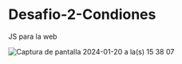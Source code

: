 # Desafio-2-Condiones
JS para la web

![Captura de pantalla 2024-01-20 a la(s) 15 38 07](https://github.com/niconstvc/Desafio-2-Condiones/assets/120123429/ab5551c8-ab17-44cc-888e-5a38c4eb95a7)
